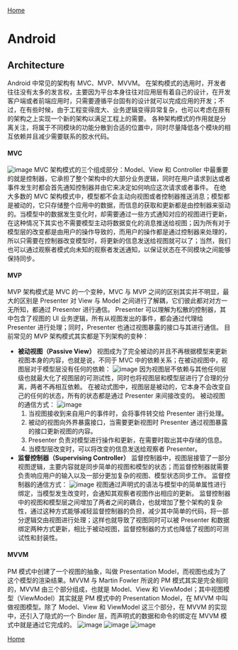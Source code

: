 [Home](../../README.md)

# Android

## Architecture
Android 中常见的架构有 MVC、MVP、MVVM。
在架构模式的选用时，开发者往往没有太多的发言权，主要因为平台本身往往对应用层有着自己的设计，在开发客户端或者前端应用时，只需要遵循平台固有的设计就可以完成应用的开发；不过，在有些时候，由于工程变得庞大、业务逻辑变得异常复杂，也可以考虑在原有的架构之上实现一个新的架构以满足工程上的需要。
各种架构模式的作用就是分离关注，将属于不同模块的功能分散到合适的位置中，同时尽量降低各个模块的相互依赖并且减少需要联系的胶水代码。

#### MVC
![image](https://user-images.githubusercontent.com/8423120/46779936-a2f56580-cd4c-11e8-84f2-0f579155f2b6.png)
MVC 架构模式的三个组成部分：Model、View 和 Controller 中最重要的就是控制器，它承担了整个架构中的大部分业务逻辑，同时在用户请求到达或者事件发生时都会首先通知控制器并由它来决定如何响应这次请求或者事件。
在绝大多数的 MVC 架构模式中，模型都不会主动向视图或者控制器推送消息；模型都是被动的，它只存储整个应用中的数据，而信息的获取和更新都是由控制器来驱动的。当模型中的数据发生变化时，却需要通过一些方式通知对应的视图进行更新，在这种情况下其实也不需要模型主动将数据变化的消息推送给视图；因为所有对于模型层的改变都是由用户的操作导致的，而用户的操作都是通过控制器来处理的，所以只需要在控制器改变模型时，将更新的信息发送给视图就可以了；当然，我们也可以通过观察者模式向未知的观察者发送通知，以保证状态在不同模块之间能够保持同步。

#### MVP
MVP 架构模式是 MVC 的一个变种，MVC 与 MVP 之间的区别其实并不明显，最大的区别是 Presenter 对 View 与 Model 之间进行了解耦，它们彼此都对对方一无所知，都通过 Presenter 进行通信。
Presenter 可以理解为松散的控制器，其中包含了视图的 UI 业务逻辑，所有从视图发出的事件，都会通过代理给 Presenter 进行处理；同时，Presenter 也通过视图暴露的接口与其进行通信。
目前常见的 MVP 架构模式其实都是下列架构的变种：
- **被动视图（Passive View）**
视图成为了完全被动的并且不再根据模型来更新视图本身的内容，也就是说，不同于 MVC 中的依赖关系；在被动视图中，视图层对于模型层没有任何的依赖：
![image](https://user-images.githubusercontent.com/8423120/46779659-5fe6c280-cd4b-11e8-8443-ada3ee83e4c8.png)
因为视图层不依赖与其他任何层级也就最大化了视图层的可测试性，同时也将视图层和模型层进行了合理的分离，两者不再相互依赖。
在被动式图中，视图层是被动的，它本身不会改变自己的任何的状态，所有的状态都是通过 Presenter 来间接改变的。
被动视图的通信方式：
![image](https://user-images.githubusercontent.com/8423120/46779503-b69fcc80-cd4a-11e8-89b7-c5b3847e5546.png)
    1. 当视图接收到来自用户的事件时，会将事件转交给 Presenter 进行处理。
    2. 被动的视图向外界暴露接口，当需要更新视图时 Presenter 通过视图暴露的接口更新视图的内容。
    3. Presenter 负责对模型进行操作和更新，在需要时取出其中存储的信息。
    4. 当模型层改变时，可以将改变的信息发送给观察者 Presenter。
- **监督控制器（Supervising Controller）**
监督控制器中，视图层接管了一部分视图逻辑，主要内容就是同步简单的视图和模型的状态；而监督控制器就需要负责响应用户的输入以及一部分更加复杂的视图、模型状态同步工作。
监督控制器的通信方式：
![image](https://user-images.githubusercontent.com/8423120/46779799-fdda8d00-cd4b-11e8-8a63-dcb7785bb4b1.png)
视图通过声明式的语法与模型中的简单属性进行绑定，当模型发生改变时，会通知其观察者视图作出相应的更新。
监督控制器中的视图和模型层之间增加了两者之间的耦合，也就增加了整个架构的复杂性，通过这种方式能够减轻监督控制器的负担，减少其中简单的代码，将一部分逻辑交由视图进行处理；这样也就导致了视图同时可以被 Presenter 和数据绑定两种方式更新，相比于被动视图，监督控制器的方式也降低了视图的可测试性和封装性。

#### MVVM
PM 模式中创建了一个视图的抽象，叫做 Presentation Model，而视图也成为了这个模型的渲染结果。MVVM 与 Martin Fowler 所说的 PM 模式其实是完全相同的，MVVM 由三个部分组成，也就是 Model、View 和 ViewModel；其中视图模型（ViewModel）其实就是 PM 模式中的 Presentation Model，在 MVVM 中叫做视图模型。除了 Model、View 和 ViewModel 这三个部分，在 MVVM 的实现中，还引入了隐式的一个 Binder 层，而声明式的数据和命令的绑定在 MVVM 模式中就是通过它完成的。
![image](https://user-images.githubusercontent.com/8423120/46780079-75f58280-cd4d-11e8-83fd-ad437b0cfda5.png)
![image](https://user-images.githubusercontent.com/8423120/46780168-cff64800-cd4d-11e8-833f-8690cf4ba3c0.png)
![image](https://user-images.githubusercontent.com/8423120/46780178-e00e2780-cd4d-11e8-9249-42fd476e8fb8.png)


[Home](../../README.md)